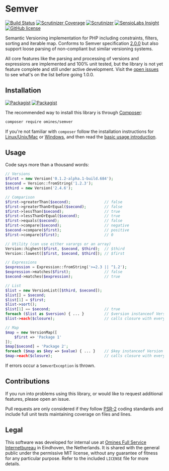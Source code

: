 # Semver

[![Build Status](https://travis-ci.org/omines/semver.svg?branch=master)](https://travis-ci.org/omines/semver)
[![Scrutinizer Coverage](https://img.shields.io/scrutinizer/coverage/g/omines/semver.svg)](https://scrutinizer-ci.com/g/omines/semver/?branch=master)
[![Scrutinizer](https://img.shields.io/scrutinizer/g/omines/semver.svg)](https://scrutinizer-ci.com/g/omines/semver/?branch=master)
[![SensioLabs Insight](https://img.shields.io/sensiolabs/i/6bf49b9f-c9fd-456f-962e-6238e9f5e61e.svg)](https://insight.sensiolabs.com/projects/6bf49b9f-c9fd-456f-962e-6238e9f5e61e)
[![GitHub license](https://img.shields.io/badge/license-MIT-blue.svg)](https://raw.githubusercontent.com/omines/semver/master/LICENSE)

Semantic Versioning implementation for PHP including constraints, filters, sorting and iterable map. Conforms to Semver
specification [2.0.0](http://semver.org/spec/v2.0.0.html) but also support loose parsing of non-compliant but similar versioning systems.

All core features like the parsing and processing of versions and expressions are implemented and 100% unit tested, but the
library is not yet feature complete and still under active development. Visit the [open issues](https://github.com/omines/semver/issues)
to see what's on the list before going 1.0.0.

## Installation

[![Packagist](https://img.shields.io/packagist/v/omines/semver.svg)](https://packagist.org/packages/omines/semver)
[![Packagist](https://img.shields.io/packagist/vpre/omines/semver.svg)](https://packagist.org/packages/omines/semver#dev-master)

The recommended way to install this library is through [Composer](http://getcomposer.org):
```bash
composer require omines/semver
```

If you're not familiar with `composer` follow the installation instructions for
[Linux/Unix/Mac](https://getcomposer.org/doc/00-intro.md#installation-linux-unix-osx) or
[Windows](https://getcomposer.org/doc/00-intro.md#installation-windows), and then read the
[basic usage introduction](https://getcomposer.org/doc/01-basic-usage.md).

## Usage

Code says more than a thousand words:
```php
// Versions
$first = new Version('0.1.2-alpha.1-build.684');
$second = Version::fromString('1.2.3');
$third = new Version('2.4.6');

// Comparison
$first->greaterThan($second);               // false
$first->greaterThanOrEqual($second);        // false
$first->lessThan($second);                  // true
$first->lessThanOrEqual($second);           // true
$first->equals($second);                    // false
$first->compare($second);                   // negative
$second->compare($first);                   // positive
$first->compare($first);                    // 0

// Utility (can use either varargs or an array)
Version::highest($first, $second, $third);  // $third
Version::lowest([$first, $second, $third]); // $first

// Expressions
$expression = Expression::fromString('>=2.3 || ^1.2');
$expression->matches($first);               // false
$second->matches($expression);              // true

// List
$list = new VersionList([$third, $second]);
$list[] = $second;
$list[1] = $first;
$list->sort();
$list[1] == $second;                        // true
foreach ($list as $version) { ... }         // $version instanceof Version
$list->each($closure);                      // calls closure with every element

// Map
$map = new VersionMap([
    $first => 'Package 1'
]);
$map[$second] = 'Package 2';
foreach ($map as $key => $value) { ... }    // $key instanceof Version
$map->each($closure);                       // calls closure with every (&$value, $key)
```
If errors occur a `SemverException` is thrown.

## Contributions

If you run into problems using this library, or would like to request additional features, please open an issue.

Pull requests are only considered if they follow [PSR-2](http://www.php-fig.org/psr/psr-2/) coding standards and include
full unit tests maintaining coverage on files and lines.

## Legal

This software was developed for internal use at [Omines Full Service Internetbureau](https://www.omines.nl/)
in Eindhoven, the Netherlands. It is shared with the general public under the permissive MIT license, without
any guarantee of fitness for any particular purpose. Refer to the included `LICENSE` file for more details.

